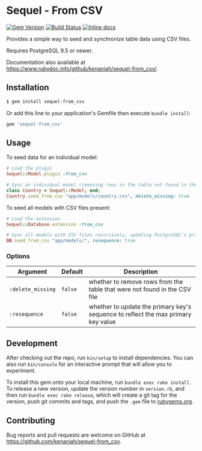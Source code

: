 # Sequel - From CSV

[![Gem Version](https://badge.fury.io/rb/sequel-from_csv.svg)](https://badge.fury.io/rb/sequel-from_csv)
[![Build Status](https://secure.travis-ci.org/kenaniah/sequel-from_csv.svg)](https://travis-ci.org/kenaniah/sequel-from_csv)
[![Inline docs](https://inch-ci.org/github/kenaniah/sequel-from_csv.svg?branch=master)](https://inch-ci.org/github/kenaniah/sequel-from_csv)

Provides a simple way to seed and synchronize table data using CSV files.

Requires PostgreSQL 9.5 or newer.

Documentation also available at https://www.rubydoc.info/github/kenaniah/sequel-from_csv/.

## Installation

```bash
$ gem install sequel-from_csv
```

Or add this line to your application's Gemfile then execute `bundle install`:

```ruby
gem 'sequel-from_csv'
```

## Usage

To seed data for an individual model:

```ruby
# Load the plugin
Sequel::Model.plugin :from_csv

# Sync an individual model (removing rows in the table not found in the CSV)
class Country < Sequel::Model; end;
Country.seed_from_csv "app/models/country.csv", delete_missing: true
```

To seed all models with CSV files present:

```ruby
# Load the extension
Sequel::Database.extension :from_csv

# Sync all models with CSV files recursively, updating PostgreSQL's primary key sequences
DB.seed_from_csv "app/models/", resequence: true
```

### Options

| Argument | Default | Description |
| --- | --- | --- |
| `:delete_missing` | `false` | whether to remove rows from the table that were not found in the CSV file |
| `:resequence` | `false` | whether to update the primary key's sequence to reflect the max primary key value |

## Development

After checking out the repo, run `bin/setup` to install dependencies. You can also run `bin/console` for an interactive prompt that will allow you to experiment.

To install this gem onto your local machine, run `bundle exec rake install`. To release a new version, update the version number in `version.rb`, and then run `bundle exec rake release`, which will create a git tag for the version, push git commits and tags, and push the `.gem` file to [rubygems.org](https://rubygems.org).

## Contributing

Bug reports and pull requests are welcome on GitHub at https://github.com/kenaniah/sequel-from_csv.
